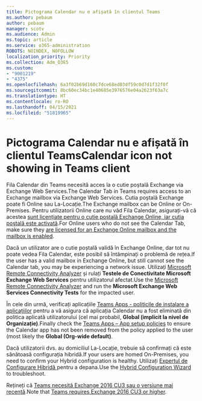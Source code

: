 ```yaml
---
title: Pictograma Calendar nu e afișată în clientul Teams
ms.author: pebaum
author: pebaum
manager: scotv
ms.audience: Admin
ms.topic: article
ms.service: o365-administration
ROBOTS: NOINDEX, NOFOLLOW
localization_priority: Priority
ms.collection: Adm_O365
ms.custom:
- "9001219"
- "4375"
ms.openlocfilehash: 6a3f02b69d160c7dce68ed03df59c0d7d1f32f0f
ms.sourcegitcommit: 8bc60ec34bc1e40685e3976576e04a2623f63a7c
ms.translationtype: HT
ms.contentlocale: ro-RO
ms.lasthandoff: 04/15/2021
ms.locfileid: "51819965"
---
```

# <a name="calendar-icon-not-showing-in-teams-client"></a><span data-ttu-id="a546b-102">Pictograma Calendar nu e afișată în clientul Teams</span><span class="sxs-lookup"><span data-stu-id="a546b-102">Calendar icon not showing in Teams client</span></span>

<span data-ttu-id="a546b-103">Fila Calendar din Teams necesită acces la o cutie poștală Exchange via Exchange Web Services.</span><span class="sxs-lookup"><span data-stu-id="a546b-103">The Calendar Tab in Teams requires access to an Exchange mailbox via Exchange Web Services.</span></span> <span data-ttu-id="a546b-104">Cutia poștală Exchange poate fi Online sau La-Locație.</span><span class="sxs-lookup"><span data-stu-id="a546b-104">The Exchange mailbox can be Online or On-Premises.</span></span> <span data-ttu-id="a546b-105">Pentru utilizatorii Online care nu văd Fila Calendar, asigurați-vă că acestea [sunt licențiate pentru o cutie poștală Exchange Online, iar cutia poștală este activată](https://docs.microsoft.com/exchange/recipients-in-exchange-online/create-user-mailboxes).</span><span class="sxs-lookup"><span data-stu-id="a546b-105">For Online users who do not see the Calendar Tab, make sure they [are licensed for an Exchange Online mailbox and the mailbox is enabled](https://docs.microsoft.com/exchange/recipients-in-exchange-online/create-user-mailboxes).</span></span>

<span data-ttu-id="a546b-106">Dacă un utilizator are o cutie poștală validă în Exchange Online, dar tot nu poate vedea Fila Calendar, este posibil să întâmpinați o problemă de rețea.</span><span class="sxs-lookup"><span data-stu-id="a546b-106">If the user has a valid mailbox in Exchange Online, but still cannot see the Calendar tab, you may be experiencing a network issue.</span></span> <span data-ttu-id="a546b-107">Utilizați [Microsoft Remote Connectivity Analyzer](https://testconnectivity.microsoft.com/) și rulați **Testele de Conectivitate Microsoft Exchange Web Services** pentru utilizatorul afectat.</span><span class="sxs-lookup"><span data-stu-id="a546b-107">Use the [Microsoft Remote Connectivity Analyzer](https://testconnectivity.microsoft.com/) and run the **Microsoft Exchange Web Services Connectivity Tests** for the impacted user.</span></span>

<span data-ttu-id="a546b-108">În cele din urmă, verificați aplicațiile [Teams Apps - politicile de instalare a aplicațiilor](https://admin.teams.microsoft.com/policies/app-setup) pentru a vă asigura că aplicația Calendar nu a fost eliminată din politica aplicată utilizatorului (cel mai probabil, **Global (implicit la nivel de Organizație)**.</span><span class="sxs-lookup"><span data-stu-id="a546b-108">Finally check the [Teams Apps – App setup policies](https://admin.teams.microsoft.com/policies/app-setup) to ensure the Calendar app has not been removed from the policy applied to the user (most likely the **Global (Org-wide default)**.</span></span>

<span data-ttu-id="a546b-109">Dacă utilizatorii dvs. au domiciliul La-Locație, trebuie să confirmați că este sănătoasă configurația hibridă.</span><span class="sxs-lookup"><span data-stu-id="a546b-109">If your users are homed On-Premises, you need to confirm your Hybrid configuration is healthy.</span></span> <span data-ttu-id="a546b-110">Utilizați [Expertul de Configurare Hibridă ](https://docs.microsoft.com/exchange/hybrid-deployment/hybrid-agent) pentru a depana.</span><span class="sxs-lookup"><span data-stu-id="a546b-110">Use the [Hybrid Configuration Wizard](https://docs.microsoft.com/exchange/hybrid-deployment/hybrid-agent) to troubleshoot.</span></span>

<span data-ttu-id="a546b-111">Rețineți că [Teams necesită Exchange 2016 CU3 sau o versiune mai recentă](https://docs.microsoft.com/microsoftteams/exchange-teams-interact).</span><span class="sxs-lookup"><span data-stu-id="a546b-111">Note that [Teams requires Exchange 2016 CU3 or higher](https://docs.microsoft.com/microsoftteams/exchange-teams-interact).</span></span>
